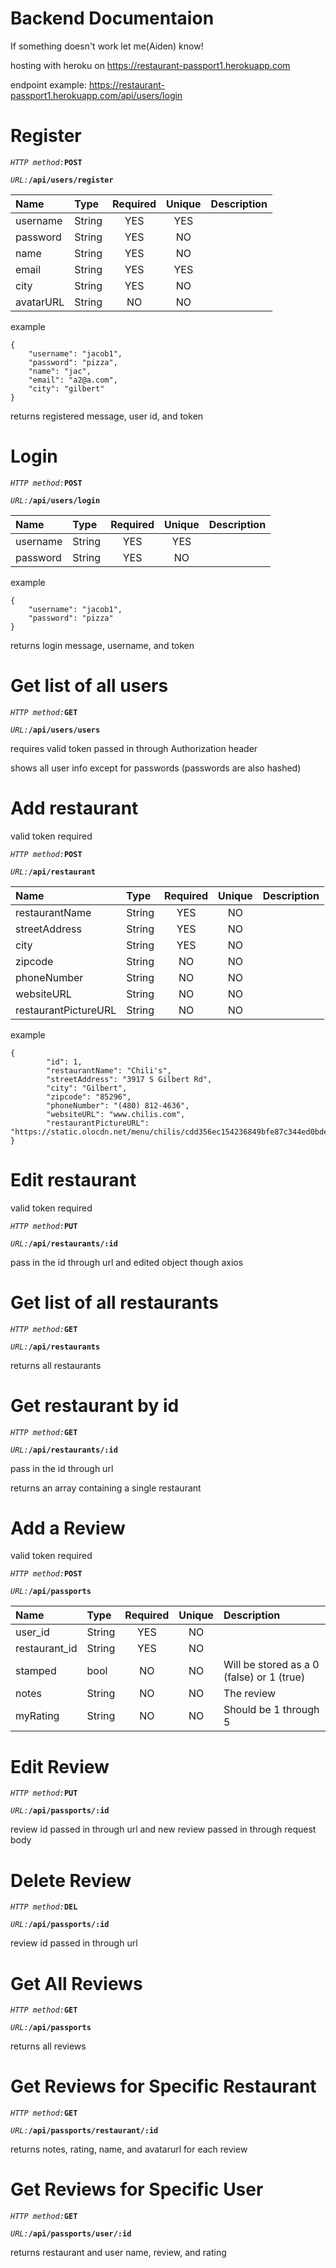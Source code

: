 # Backend Documentaion

If something doesn't work let me(Aiden) know!

hosting with heroku on 
https://restaurant-passport1.herokuapp.com

endpoint example: https://restaurant-passport1.herokuapp.com/api/users/login

<h1>Register</h1>

*`HTTP method:`***`POST`**

*`URL:`***`/api/users/register`**

| Name           | Type   | Required | Unique | Description           |
| :------------- | :----- | :------: | :----: | :-------------------- |
| username       | String |   YES    |  YES   |                       |
| password       | String |   YES    |   NO   |                       |
| name           | String |   YES    |   NO   |                       |
| email          | String |   YES    |  YES   |                       |
| city           | String |   YES    |  NO    |                       |
| avatarURL      | String |   NO     |  NO    |                       |

example
```
{
	"username": "jacob1",
	"password": "pizza",
	"name": "jac",
	"email": "a2@a.com",
	"city": "gilbert"
}
```

returns registered message, user id, and token

<h1>Login</h1>

*`HTTP method:`***`POST`**

*`URL:`***`/api/users/login`**

| Name           | Type   | Required | Unique | Description           |
| :------------- | :----- | :------: | :----: | :-------------------- |
| username       | String |   YES    |  YES   |                       |
| password       | String |   YES    |   NO   |                       |

example
```
{
	"username": "jacob1",
	"password": "pizza"
}
```

returns login message, username, and token

<h1>Get list of all users</h1>

*`HTTP method:`***`GET`**

*`URL:`***`/api/users/users`**

requires valid token passed in through Authorization header

shows all user info except for passwords (passwords are also hashed)

<h1>Add restaurant</h1>

valid token required

*`HTTP method:`***`POST`**

*`URL:`***`/api/restaurant`**

| Name           | Type   | Required | Unique | Description           |
| :------------- | :----- | :------: | :----: | :-------------------- |
| restaurantName | String |   YES    |  NO   |                       |
| streetAddress  | String |   YES    |   NO   |                       |
| city           | String |   YES    |   NO   |                       |
| zipcode        | String |   NO    |  NO   |                       |
| phoneNumber    | String |   NO    |  NO    |                       |
| websiteURL     | String |   NO     |  NO    |                       |
|restaurantPictureURL | String |   NO     |  NO    |                       |

example
```
{
		"id": 1,
		"restaurantName": "Chili's",
		"streetAddress": "3917 S Gilbert Rd",
		"city": "Gilbert",
		"zipcode": "85296",
		"phoneNumber": "(480) 812-4636",
		"websiteURL": "www.chilis.com",
		"restaurantPictureURL": "https://static.olocdn.net/menu/chilis/cdd356ec154236849bfe87c344ed0bde.jpg"
}
```

<h1>Edit restaurant</h1>

valid token required

*`HTTP method:`***`PUT`**

*`URL:`***`/api/restaurants/:id`**

pass in the id through url and edited object though axios


<h1>Get list of all restaurants</h1>

*`HTTP method:`***`GET`**

*`URL:`***`/api/restaurants`**

returns all restaurants

<h1>Get restaurant by id</h1>

*`HTTP method:`***`GET`**

*`URL:`***`/api/restaurants/:id`**

pass in the id through url

returns an array containing a single restaurant

<h1>Add a Review</h1>

valid token required

*`HTTP method:`***`POST`**

*`URL:`***`/api/passports`**

| Name           | Type   | Required | Unique | Description           |
| :------------- | :----- | :------: | :----: | :-------------------- |
| user_id        | String |   YES    |  NO   |                       |
| restaurant_id  | String |   YES    |   NO   |                       |
| stamped        | bool   |   NO    |   NO   | Will be stored as a 0 (false) or 1 (true) |
| notes          | String |   NO    |  NO   | The review                      |
| myRating       | String |   NO    |  NO    | Should be 1 through 5                       |

<h1>Edit Review</h1>

*`HTTP method:`***`PUT`**

*`URL:`***`/api/passports/:id`**

review id passed in through url and new review passed in through request body

<h1>Delete Review</h1>

*`HTTP method:`***`DEL`**

*`URL:`***`/api/passports/:id`**

review id passed in through url

<h1>Get All Reviews</h1>
 
 *`HTTP method:`***`GET`**

*`URL:`***`/api/passports`**

returns all reviews

<h1>Get Reviews for Specific Restaurant</h1>

 *`HTTP method:`***`GET`**

*`URL:`***`/api/passports/restaurant/:id`**

returns notes, rating, name, and avatarurl for each review

<h1>Get Reviews for Specific User</h1>

 *`HTTP method:`***`GET`**

*`URL:`***`/api/passports/user/:id`**

returns restaurant and user name, review, and rating


